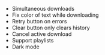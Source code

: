 - Simultaneous downloads
- Fix color of text while downloading
- Retry button on errors
- Clear button only clears history
- Cancel active download
- Support playlists
- Dark mode
